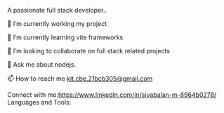 A passionate full stack developer..

🔭 I’m currently working my project

🌱 I’m currently learning vite frameworks

👯 I’m looking to collaborate on full stack related projects

💬 Ask me about nodejs.

📫 How to reach me kit.cbe.21bcb305@gmail.com

Connect with me:https://www.linkedin.com/in/sivabalan-m-8964b0278/
Languages and Tools:
<i class="programming lang-ruby"></i>
<i class="programming lang-javascript"></i>
<i class="programming lang-cpp"></i>
<i class="programming lang-typescript"></i>
<i class="programming lang-python"></i>
<i class="programming lang-kotlyn"></i>
